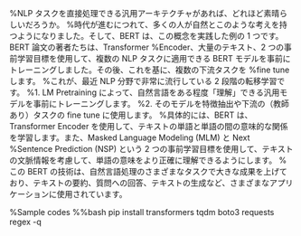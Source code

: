 %NLP タスクを直接処理できる汎用アーキテクチャがあれば、どれほど素晴らしいだろうか。
%時代が進むにつれて、多くの人が自然とこのような考えを持つようになりました。そして、BERT は、この概念を実践した例の 1 つです。BERT 論文の著者たちは、Transformer %Encoder、大量のテキスト、2 つの事前学習目標を使用して、複数の NLP タスクに適用できる BERT モデルを事前にトレーニングしました。その後、これを基に、複数の下流タスクを %fine tune します。
%これが、最近 NLP 分野で非常に流行している 2 段階の転移学習です。
%1. LM Pretraining によって、自然言語をある程度「理解」できる汎用モデルを事前にトレーニングします。
%2. そのモデルを特徴抽出や下流の（教師あり）タスクの fine tune に使用します。
%具体的には、BERT は、Transformer Encoder を使用して、テキストの単語と単語の間の意味的な関係を学習します。また、Masked Language Modeling (MLM) と Next %Sentence Prediction (NSP) という 2 つの事前学習目標を使用して、テキストの文脈情報を考慮して、単語の意味をより正確に理解できるようにします。
%この BERT の技術は、自然言語処理のさまざまなタスクで大きな成果を上げており、テキストの要約、質問への回答、テキストの生成など、さまざまなアプリケーションに使用されています。

%Sample codes
%%bash
pip install transformers tqdm boto3 requests regex -q

